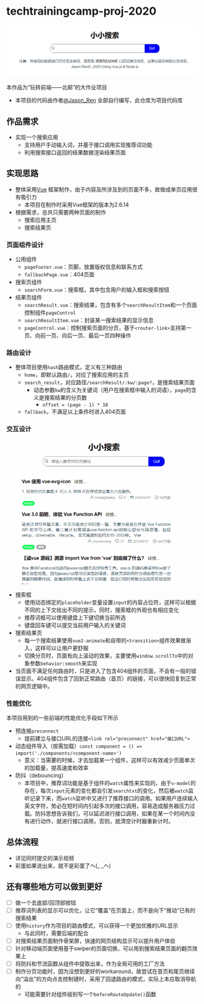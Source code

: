 # techtrainingcamp-proj-2020

![](README.assets/main-page.png)

本作品为“玩转前端——北邮”的大作业项目
* 本项目的代码由作者[@Jason_Ren](https://github.com/jasonren0403) 全部自行编写，此仓库为项目代码库

## 作品需求
* 实现一个搜索应用
    - 支持用户手动输入词，并基于接口调用实现推荐词功能
    - 利用搜索接口返回的结果数据渲染结果页面
    
## 实现思路
* 整体采用[Vue](https://vuejs.org/) 框架制作，由于内容及所涉及到的页面不多，故做成单页应用很有吸引力
  - 本项目在制作时采用Vue框架的版本为2.6.14
* 根据需求，总共只需要两种页面的制作
    - 搜索应用主页
    - 搜索结果页
    
### 页面组件设计
* 公用组件
    - `pageFooter.vue`：页脚，放置版权信息和联系方式
    - `fallbackPage.vue`：404页面
* 搜索页组件
    - `searchForm.vue`：搜索框，其中包含用户的输入框和搜索按钮
* 结果页组件
    - `searchResult.vue`：搜索结果，包含有多个`searchResultItem`和一个页面控制组件`pageControl`
    - `searchResultItem.vue`：封装某一搜索结果的显示信息
    - `pageControl.vue`：控制搜索页面的分页，基于`<router-link>`支持第一页、向前一页、向后一页、最后一页四种操作
    
### 路由设计
* 整体项目使用`hash`路由模式，定义有三种路由
    - `home`，即默认路由`/`，对应了搜索应用的主页
    - `search_result`，对应路径`/searchResult/:kw/:page?`，是搜索结果页面
        * 动态参数`kw`的含义为关键词（用户在搜索框中输入的词语），`page`的含义是搜索结果的分页数
            - `offset = (page - 1) * 10`
    - `fallback`，不满足以上条件时进入404页面
    
### 交互设计
![](README.assets/image11.gif)
* 搜索框
    - 使用动态绑定的`placeholder`变量设置`input`的内容占位符，这样可以根据不同的上下文给出不同的提示，同时，搜索框的外观也有相应变化
    - 推荐词框可以使用键盘上下键切换当前所选
    - 键盘回车键可以提交当前用户输入的关键词
* 搜索结果页
    - 每一个搜索结果使用`vue2-animate`和自带的`<transition>`组件效果做渐入，这样可以让用户更舒服
    - 切换分页时，页面有向上滚动的效果，主要使用`window.scrollTo`中的对象参数`behavior:smooth`来实现
* 当页面不满足任何路由时，只是进入了包含404组件的页面，不会有一般的错误显示。404组件包含了回到正常路由（首页）的链接，可以很快回复到正常的网页逻辑中。
    
### 性能优化
本项目用到的一些前端的性能优化手段如下所示
* 预连接`preconnect`
    - 提前建立与接口URL的连接`<link rel="preconnect" href="接口URL">`
* 动态组件导入（按需加载）`const component = () => import('./components/<component-name>')`
    - 意义：当需要的时候，才去加载某一个组件，这样可以有效减少页面单次的加载量，提高速度和效率
* 防抖（debouncing）
    - 本项目中，推荐词功能是基于组件的`watch`属性来实现的，由于`v-model`的存在，每次`input`元素的变化都会引发`searchtxt`的变化，然后被`watch`监听记录下来，而`watch`监听中又进行了推荐接口的调用。如果用户连续输入英文字符，势必在短时间内引起多次的接口调用，容易造成服务器压力过载。防抖思想告诉我们，可以延迟进行接口调用，如果在某一个时间内没有进行动作，就进行接口调用，否则，就清空计时器重新计时。

## 总体流程
* 详见同时提交的演示视频
* 彩蛋如果说出来，就不是彩蛋了ヘ(_ _ヘ)

## 还有哪些地方可以做到更好
* [ ] 做一个去底部/回顶部按钮
* [ ] 推荐词列表的显示可以优化，让它“覆盖”在页面上，而不是向下“推动”已有的搜索结果
* [ ] 使用`history`作为项目的路由模式，可以获得一个更加优雅的URL显示
    - 与此同时，需要后端的配合
* [ ] 对搜索结果页面制作骨架屏，快速的网页结构显示可以提升用户体验
* [ ] 针对移动端页面使用基于swiper的页面切换，可以用到搜索结果页面的翻页效果上
* [ ] 将防抖和节流函数从组件中提取出来，作为全局可用的工厂方法
* [ ] 制作分页功能时，因为没想到更好的workaround，故尝试在首页和尾页继续向“溢出”的方向点击控制键时，采用了回退路由的模式，实际上本应取消导航的
    - 可能需要针对组件级别写一个`beforeRouteUpdate()`函数
